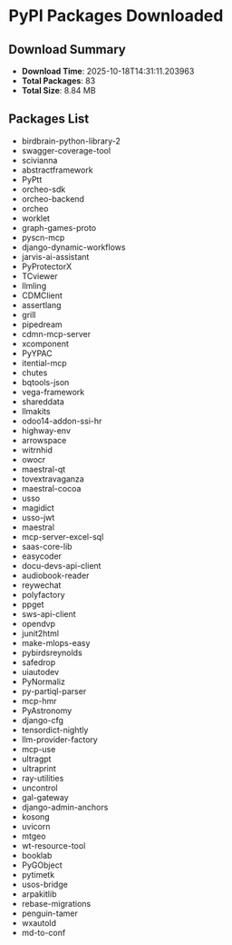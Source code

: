 # PyPI Packages Downloaded

## Download Summary
- **Download Time**: 2025-10-18T14:31:11.203963
- **Total Packages**: 83
- **Total Size**: 8.84 MB

## Packages List
- birdbrain-python-library-2
- swagger-coverage-tool
- scivianna
- abstractframework
- PyPtt
- orcheo-sdk
- orcheo-backend
- orcheo
- worklet
- graph-games-proto
- pyscn-mcp
- django-dynamic-workflows
- jarvis-ai-assistant
- PyProtectorX
- TCviewer
- llmling
- CDMClient
- assertlang
- grill
- pipedream
- cdmn-mcp-server
- xcomponent
- PyYPAC
- itential-mcp
- chutes
- bqtools-json
- vega-framework
- shareddata
- llmakits
- odoo14-addon-ssi-hr
- highway-env
- arrowspace
- witrnhid
- owocr
- maestral-qt
- tovextravaganza
- maestral-cocoa
- usso
- magidict
- usso-jwt
- maestral
- mcp-server-excel-sql
- saas-core-lib
- easycoder
- docu-devs-api-client
- audiobook-reader
- reywechat
- polyfactory
- ppget
- sws-api-client
- opendvp
- junit2html
- make-mlops-easy
- pybirdsreynolds
- safedrop
- uiautodev
- PyNormaliz
- py-partiql-parser
- mcp-hmr
- PyAstronomy
- django-cfg
- tensordict-nightly
- llm-provider-factory
- mcp-use
- ultragpt
- ultraprint
- ray-utilities
- uncontrol
- gal-gateway
- django-admin-anchors
- kosong
- uvicorn
- mtgeo
- wt-resource-tool
- booklab
- PyGObject
- pytimetk
- usos-bridge
- arpakitlib
- rebase-migrations
- penguin-tamer
- wxautold
- md-to-conf
